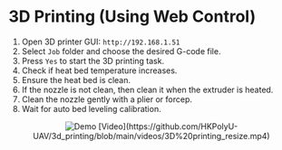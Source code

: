 # 3D Printing (Using Web Control)
1. Open 3D printer GUI: `http://192.168.1.51`
2. Select `Job` folder and choose the desired G-code file.
3. Press `Yes` to start the 3D printing task.
4. Check if heat bed temperature increases.
5. Ensure the heat bed is clean.
6. If the nozzle is not clean, then clean it when the extruder is heated.
7. Clean the nozzle gently with a plier or forcep.
8. Wait for auto bed leveling calibration.


<p align="center">
  <img src="https://github.com/HKPolyU-UAV/3d_printing/blob/main/videos/3D%20printing.gif" alt="Demo" />
  [Video](https://github.com/HKPolyU-UAV/3d_printing/blob/main/videos/3D%20printing_resize.mp4)
</p>


